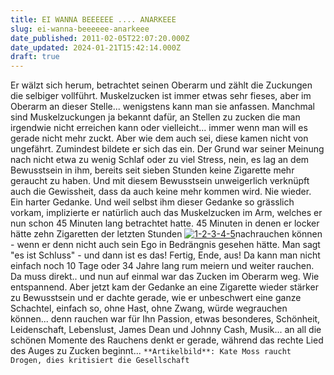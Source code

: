 ```yaml
---
title: EI WANNA BEEEEEE .... ANARKEEE
slug: ei-wanna-beeeeee-anarkeee
date_published: 2011-02-05T22:07:20.000Z
date_updated: 2024-01-21T15:42:14.000Z
draft: true
---
```


Er wälzt sich herum, betrachtet seinen Oberarm und zählt die Zuckungen die selbiger vollführt. Muskelzucken ist immer etwas sehr fieses, aber im Oberarm an dieser Stelle... wenigstens kann man sie anfassen. Manchmal sind Muskelzuckungen ja bekannt dafür, an Stellen zu zucken die man irgendwie nicht erreichen kann oder vielleicht... immer wenn man will es gerade nicht mehr zuckt. Aber wie dem auch sei, diese kamen nicht von ungefährt. Zumindest bildete er sich das ein. Der Grund war seiner Meinung nach nicht etwa zu wenig Schlaf oder zu viel Stress, nein, es lag an dem Bewusstsein in ihm, bereits seit sieben Stunden keine Zigarette mehr geraucht zu haben. Und mit diesem Bewusstsein unweigerlich verknüpft auch die Gewissheit, dass da auch keine mehr kommen wird. Nie wieder. Ein harter Gedanke. Und weil selbst ihm dieser Gedanke so grässlich vorkam, implizierte er natürlich auch das Muskelzucken im Arm, welches er nun schon 45 Minuten lang betrachtet hatte. 45 Minuten in denen er locker hätte zehn Zigaretten der letzten Stunden [![1-2-3-4-5](//picdump.thafaker.de/2011/02/1-2-3-4-5-150x150.jpg)](http://picdump.thafaker.de/2011/02/1-2-3-4-5.jpg)nachrauchen können - wenn er denn nicht auch sein Ego in Bedrängnis gesehen hätte. Man sagt "es ist Schluss" - und dann ist es das! Fertig, Ende, aus! Da kann man nicht einfach noch 10 Tage oder 34 Jahre lang rum meiern und weiter rauchen. Da muss direkt.. und nun auf einmal war das Zucken im Oberarm weg. Wie entspannend. Aber jetzt kam der Gedanke an eine Zigarette wieder stärker zu Bewusstsein und er dachte gerade, wie er unbeschwert eine ganze Schachtel, einfach so, ohne Hast, ohne Zwang, würde wegrauchen können... denn rauchen war für Ihn Passion, etwas besonderes, Schönheit, Leidenschaft, Lebenslust, James Dean und Johnny Cash, Musik... an all die schönen Momente des Rauchens denkt er gerade, während das rechte Lied des Auges zu Zucken beginnt...
`**Artikelbild**: Kate Moss raucht Drogen, dies kritisiert die Gesellschaft`
